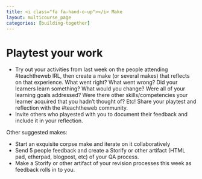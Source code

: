 ```yaml
---
title: <i class="fa fa-hand-o-up"></i> Make
layout: multicourse_page
categories: [building-together]
---
```


# Playtest your work

* Try out your activities from last week on the people attending #teachtheweb IRL, then create a make (or several makes) that reflects on that experience. What went right? What went wrong? Did your learners learn something? What would you change? Were all of your learning goals addressed? Were there other skills/competencies your learner acquired that you hadn’t thought of? Etc! Share your playtest and reflection with the #teachtheweb community.
* Invite others who playested with you to document their feedback and include it in your reflection.

Other suggested makes:

* Start an exquisite corpse make and iterate on it collaboratively
* Send 5 people feedback and create a Storify or other artifact (HTML pad, etherpad, blogpost, etc) of your QA process.
* Make a Storify or other artifact of your revision processes this week as feedback rolls in to you.
